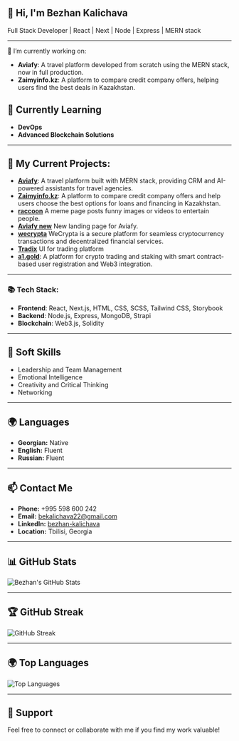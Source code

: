 ## 👋 Hi, I'm Bezhan Kalichava
Full Stack Developer | React | Next | Node | Express | MERN stack

---

🔭 I’m currently working on:
- **Aviafy**: A travel platform developed from scratch using the MERN stack, now in full production.
- **Zaimyinfo.kz**: A platform to compare credit company offers, helping users find the best deals in Kazakhstan.
  
## 🌱 Currently Learning  
- **DevOps**  
- **Advanced Blockchain Solutions**  

---

## 🔭 My Current Projects:  
- [**Aviafy**](https://myaviafy.com): A travel platform built with MERN stack, providing CRM and AI-powered assistants for travel agencies.
- [**Zaimyinfo.kz**](https://zaimyinfo.kz): A platform to compare credit company offers and help users choose the best options for loans and financing in Kazakhstan.
- [**raccoon**](https://racoon-teal.vercel.app/) A meme page posts funny images or videos to entertain people.
- [**Aviafy new**](https://aviafy-new-ten.vercel.app/) New landing page for Aviafy.
- [**wecrypta**](https://wecrypta.vercel.app) WeCrypta is a secure platform for seamless cryptocurrency transactions and decentralized financial services.
- [**Tradix**](https://tradex-omega.vercel.app/) UI for trading platform
- [**a1.gold**](https://a1.gold): A platform for crypto trading and staking with smart contract-based user registration and Web3 integration.  

---
### 📚 Tech Stack:
- **Frontend**: React, Next.js, HTML, CSS, SCSS, Tailwind CSS, Storybook
- **Backend**: Node.js, Express, MongoDB, Strapi
- **Blockchain**: Web3.js, Solidity

---

## 🤝 Soft Skills  
- Leadership and Team Management  
- Emotional Intelligence  
- Creativity and Critical Thinking  
- Networking  

---

## 🌍 Languages  
- **Georgian:** Native  
- **English:** Fluent  
- **Russian:** Fluent  

---

## 📫 Contact Me  
- **Phone:** +995 598 600 242  
- **Email:** [bekalichava22@gmail.com](mailto:bekalichava22@gmail.com)  
- **LinkedIn:** [bezhan-kalichava](https://www.linkedin.com/in/bezhan-kalichava-24864120a/)  
- **Location:** Tbilisi, Georgia  

---

## 📊 GitHub Stats
![Bezhan's GitHub Stats](https://github-readme-stats.vercel.app/api?username=aLLod1n&show_icons=true&theme=radical&count_private=true)

---

## 🏆 GitHub Streak
![GitHub Streak](https://github-readme-streak-stats.herokuapp.com/?user=aLLod1n)

---

## 🌍 Top Languages
![Top Languages](https://github-readme-stats.vercel.app/api/top-langs/?username=aLLod1n&layout=compact&theme=radical)

---

## 🌟 Support  
Feel free to connect or collaborate with me if you find my work valuable!

